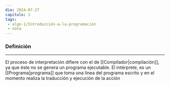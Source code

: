 ```yaml
---
dia: 2024-07-27
capitulo: 1
tags: 
 - algo-1/Introducción-a-la-programación
 - nota
---
```

### Definición
---
El proceso de interpretación difiere con el de [[Compilador|compilación]], ya que éste no se genera un programa ejecutable. El intérprete, es un [[Programa|programa]] que toma una línea del programa escrito y en el momento realiza la traducción y ejecución de la acción 